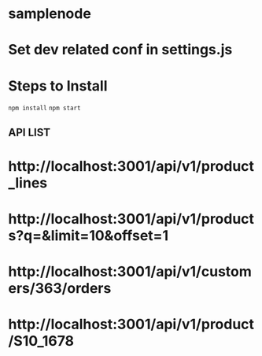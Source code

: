 # samplenode
# Set dev related conf in settings.js
# Steps to Install
`npm install`
`npm start`

## API LIST

# http://localhost:3001/api/v1/product_lines
# http://localhost:3001/api/v1/products?q=&limit=10&offset=1 
# http://localhost:3001/api/v1/customers/363/orders
# http://localhost:3001/api/v1/product/S10_1678
